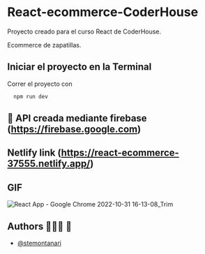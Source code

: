 # React-ecommerce-CoderHouse

Proyecto creado para el curso React de CoderHouse.

Ecommerce de zapatillas.


## Iniciar el proyecto en la Terminal

Correr el proyecto con

```bash
  npm run dev
```

## 🔨 API creada mediante firebase (https://firebase.google.com)

## Netlify link (https://react-ecommerce-37555.netlify.app/)

## GIF 
![React App - Google Chrome 2022-10-31 16-13-08_Trim](https://user-images.githubusercontent.com/106395896/199097945-b6538f5a-323c-4449-bb0a-332ba12a9c18.gif)


## Authors 👨🏼‍💻 🚀

- [@stemontanari](https://github.com/stemontanari)
